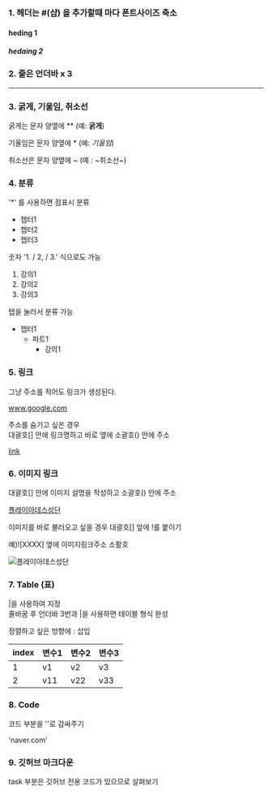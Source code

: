 ### 1. 헤더는 #(샵) 을 추가할때 마다 폰트사이즈 축소


#### heding 1
##### hedaing 2



### 2. 줄은 언더바 x 3

___

### 3. 굵게, 기울임, 취소선

굵게는 문자 양옆에 ** (예: **굵게**)

기울임은 문자 양옆에 * (예: *기울임*)

취소선은 문자 양옆에 ~ (예 : ~취소선~)

### 4. 분류

'*' 를 사용하면 점표시 분류


* 챕터1
* 챕터2
* 챕터3


숫자 '1. / 2, / 3.' 식으로도 가능

1. 강의1
2. 강의2
3. 강의3

탭을 눌러서 분류 가능

* 챕터1
    * 파트1
        * 강의1

### 5. 링크

그냥 주소를 적어도 링크가 생성된다.

www.google.com


주소를 숨기고 싶은 경우<br>
대괄호[] 안에 링크명하고 바로 옆에 소괄호() 안에 주소

[link](https://laprass.github.io)

### 6. 이미지 링크

대괄호[] 안에 이미지 설명을 작성하고 소괄호() 안에 주소

[플레이아데스성단](https://t1.daumcdn.net/cfile/tistory/235DBC4C525D866509)

이미지를 바로 불러오고 싶을 경우 대괄호[] 앞에 !를 붙이기

예)![XXXX] 옆에 이미지링크주소 소활호

![플레이아데스성단](https://t1.daumcdn.net/cfile/tistory/235DBC4C525D866509)

### 7. Table (표)

|을 사용하여 지정 <br>
줄바꿈 후 언더바 3번과 |을 사용하면 테이블 형식 완성

정렬하고 싶은 방향에 : 삽입
    
    
index | 변수1 | 변수2 | 변수3
---|---|---|---
1 | v1 | v2 | v3
2 | v11 | v22 | v33

### 8. Code

코드 부분을 ''로 감싸주기

'naver.com'

### 9. 깃허브 마크다운

task 부분은 깃허브 전용 코드가 있으므로 살펴보기
